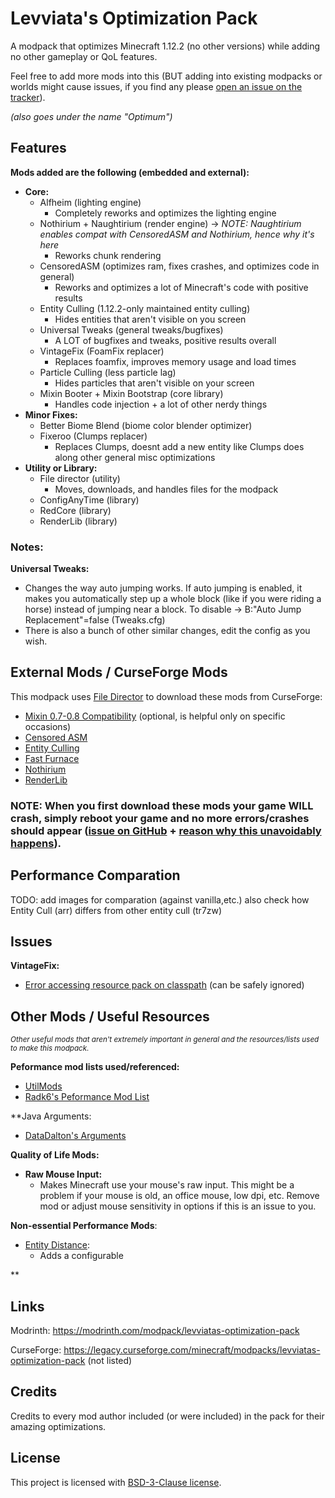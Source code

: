 # Levviata's Optimization Pack
A modpack that optimizes Minecraft 1.12.2 (no other versions) while adding no other gameplay or QoL features.

Feel free to add more mods into this (BUT adding into existing modpacks or worlds might cause issues, if you find any please [open an issue on the tracker](https://github.com/Levviata/Levviatas-Optimization-Pack/issues)).

_(also goes under the name "Optimum")_

## Features
**Mods added are the following (embedded and external):**
- **Core:**
  - Alfheim (lighting engine)
    - Completely reworks and optimizes the lighting engine 
  - Nothirium + Naughtirium (render engine) -> _NOTE: Naughtirium enables compat with CensoredASM and Nothirium, hence why it's here_
    - Reworks chunk rendering
  - CensoredASM (optimizes ram, fixes crashes, and optimizes code in general)
    - Reworks and optimizes a lot of Minecraft's code with positive results
  - Entity Culling (1.12.2-only maintained entity culling)
    - Hides entities that aren't visible on you screen
  - Universal Tweaks (general tweaks/bugfixes)
    - A LOT of bugfixes and tweaks, positive results overall
  - VintageFix (FoamFix replacer)
    - Replaces foamfix, improves memory usage and load times
  - Particle Culling (less particle lag)
    - Hides particles that aren't visible on your screen
  - Mixin Booter + Mixin Bootstrap (core library)
    - Handles code injection + a lot of other nerdy things
- **Minor Fixes:**
  - Better Biome Blend (biome color blender optimizer)
  - Fixeroo (Clumps replacer)
    - Replaces Clumps, doesnt add a new entity like Clumps does along other general misc optimizations
- **Utility or Library:**
  - File director (utility)
    - Moves, downloads, and handles files for the modpack
  - ConfigAnyTime (library)
  - RedCore (library)
  - RenderLib (library)

### Notes:

**Universal Tweaks:**
- Changes the way auto jumping works. If auto jumping is enabled, it makes you automatically step up a whole block (like if you were riding a horse) instead of jumping near a block. To disable -> B:"Auto Jump Replacement"=false (Tweaks.cfg)
- There is also a bunch of other similar changes, edit the config as you wish.

## External Mods / CurseForge Mods
This modpack uses [File Director](https://modrinth.com/mod/filedirector) to download these mods from CurseForge:
- [Mixin 0.7-0.8 Compatibility](https://www.curseforge.com/minecraft/mc-mods/mixin-0-7-0-8-compatibility) (optional, is helpful only on specific occasions)
- [Censored ASM](https://www.curseforge.com/minecraft/mc-mods/lolasm)
- [Entity Culling](https://www.curseforge.com/minecraft/mc-mods/entity-culling)
- [Fast Furnace](https://www.curseforge.com/minecraft/mc-mods/fastfurnace)
- [Nothirium](https://www.curseforge.com/minecraft/mc-mods/nothirium)
- [RenderLib](https://www.curseforge.com/minecraft/mc-mods/renderlib)

### NOTE: When you first download these mods your game WILL crash, simply reboot your game and no more errors/crashes should appear ([issue on GitHub](https://github.com/TerraFirmaCraft-The-Final-Frontier/FileDirector/issues/31) + [reason why this unavoidably happens](https://github.com/Levviata/Levviatas-Optimization-Pack-public/blob/72e72c417410e9ee3f867704bf0cac6d576c6bf1/Misc/filedirectorissue.png)).

## Performance Comparation
TODO: add images for comparation (against vanilla,etc.)
also check how Entity Cull (arr) differs from other entity cull (tr7zw)

## Issues
**VintageFix:**
- [Error accessing resource pack on classpath](https://github.com/embeddedt/VintageFix/issues/117) (can be safely ignored)

## Other Mods / Useful Resources
<sub>_Other useful mods that aren't extremely important in general and the resources/lists used to make this modpack._</sub>

**Peformance mod lists used/referenced:**
- [UtilMods](https://github.com/TheUsefulLists/UsefulMods/)
- [Radk6's Peformance Mod List](https://github.com/Radk6/MC-Optimization-Guide)

**Java Arguments:
- [DataDalton's Arguments](https://github.com/DataDalton/Minecraft-Performance-Guide/blob/fe8d8fbfebe129a38a67c56d5452e871e48580bc/Java%20Arguments/README.md)

**Quality of Life Mods:**
- **Raw Mouse Input:**
  - Makes Minecraft use your mouse's raw input. This might be a problem if your mouse is old, an office mouse, low dpi, etc. Remove mod or adjust mouse sensitivity in options if this is an issue to you.

**Non-essential Performance Mods**:
- [Entity Distance](https://www.curseforge.com/minecraft/mc-mods/entity-distance-1-12-2):
  - Adds a configurable

**

## Links
Modrinth: https://modrinth.com/modpack/levviatas-optimization-pack

CurseForge: https://legacy.curseforge.com/minecraft/modpacks/levviatas-optimization-pack (not listed)

## Credits

Credits to every mod author included (or were included) in the pack for their amazing optimizations.

## License
This project is licensed with [BSD-3-Clause license](https://github.com/Levviata/Levviatas-Optimization-Pack-public?tab=BSD-3-Clause-1-ov-file#readme).
